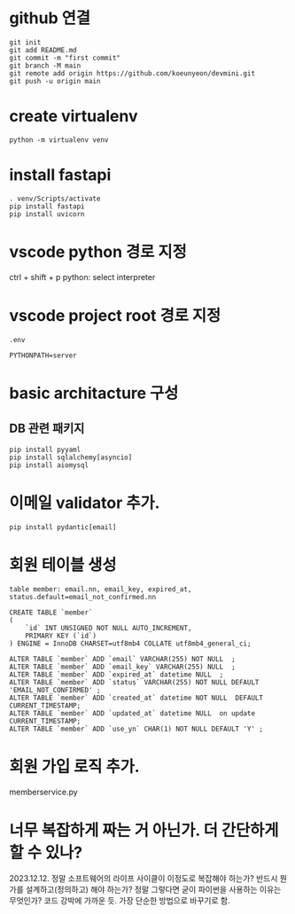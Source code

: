 # github 연결
```
git init
git add README.md
git commit -m "first commit"
git branch -M main
git remote add origin https://github.com/koeunyeon/devmini.git
git push -u origin main
```

# create virtualenv
```
python -m virtualenv venv
```

# install fastapi
```
. venv/Scripts/activate
pip install fastapi
pip install uvicorn
```

# vscode python 경로 지정
ctrl + shift + p
python: select interpreter

# vscode project root 경로 지정
`.env`
```
PYTHONPATH=server
```

# basic architacture 구성
## DB 관련 패키지
```
pip install pyyaml
pip install sqlalchemy[asyncio]
pip install aiomysql
```

# 이메일 validator 추가.
```
pip install pydantic[email]
```

# 회원 테이블 생성
```
table member: email.nn, email_key, expired_at, status.default=email_not_confirmed.nn
```
```
CREATE TABLE `member`
(
    `id` INT UNSIGNED NOT NULL AUTO_INCREMENT,
    PRIMARY KEY (`id`)
) ENGINE = InnoDB CHARSET=utf8mb4 COLLATE utf8mb4_general_ci;

ALTER TABLE `member` ADD `email` VARCHAR(255) NOT NULL  ;
ALTER TABLE `member` ADD `email_key` VARCHAR(255) NULL  ;
ALTER TABLE `member` ADD `expired_at` datetime NULL  ;
ALTER TABLE `member` ADD `status` VARCHAR(255) NOT NULL DEFAULT 'EMAIL_NOT_CONFIRMED' ;
ALTER TABLE `member` ADD `created_at` datetime NOT NULL  DEFAULT CURRENT_TIMESTAMP;
ALTER TABLE `member` ADD `updated_at` datetime NULL  on update CURRENT_TIMESTAMP;
ALTER TABLE `member` ADD `use_yn` CHAR(1) NOT NULL DEFAULT 'Y' ;
```

# 회원 가입 로직 추가.
memberservice.py

# 너무 복잡하게 짜는 거 아닌가. 더 간단하게 할 수 있나?
2023.12.12.
정말 소프트웨어의 라이프 사이클이 이정도로 복잡해야 하는가?
반드시 뭔가를 설계하고(정의하고) 해야 하는가? 정말 그렇다면 굳이 파이썬을 사용하는 이유는 무엇인가?
코드 강박에 가까운 듯.
가장 단순한 방법으로 바꾸기로 함.


